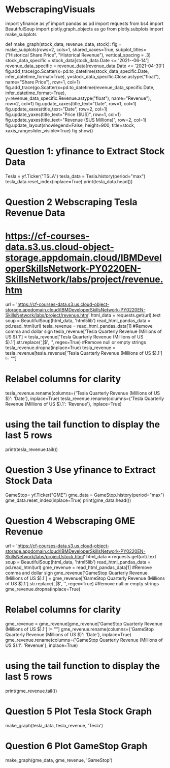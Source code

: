 # WebscrapingVisuals

import yfinance as yf
import pandas as pd
import requests
from bs4 import BeautifulSoup
import plotly.graph_objects as go
from plotly.subplots import make_subplots

def make_graph(stock_data, revenue_data, stock):
    fig = make_subplots(rows=2, cols=1, shared_xaxes=True, subplot_titles=("Historical Share Price", "Historical Revenue"), vertical_spacing = .3)
    stock_data_specific = stock_data[stock_data.Date <= '2021--06-14']
    revenue_data_specific = revenue_data[revenue_data.Date <= '2021-04-30']
    fig.add_trace(go.Scatter(x=pd.to_datetime(stock_data_specific.Date, infer_datetime_format=True), y=stock_data_specific.Close.astype("float"), name="Share Price"), row=1, col=1)
    fig.add_trace(go.Scatter(x=pd.to_datetime(revenue_data_specific.Date, infer_datetime_format=True), y=revenue_data_specific.Revenue.astype("float"), name="Revenue"), row=2, col=1)
    fig.update_xaxes(title_text="Date", row=1, col=1)
    fig.update_xaxes(title_text="Date", row=2, col=1)
    fig.update_yaxes(title_text="Price ($US)", row=1, col=1)
    fig.update_yaxes(title_text="Revenue ($US Millions)", row=2, col=1)
    fig.update_layout(showlegend=False,
    height=900,
    title=stock,
    xaxis_rangeslider_visible=True)
    fig.show()


# Question 1: yfinance to Extract Stock Data
Tesla = yf.Ticker("TSLA")
tesla_data = Tesla.history(period="max")
tesla_data.reset_index(inplace=True)
print(tesla_data.head())


# Question 2 Webscraping Tesla Revenue Data
# https://cf-courses-data.s3.us.cloud-object-storage.appdomain.cloud/IBMDeveloperSkillsNetwork-PY0220EN-SkillsNetwork/labs/project/revenue.htm
url = 'https://cf-courses-data.s3.us.cloud-object-storage.appdomain.cloud/IBMDeveloperSkillsNetwork-PY0220EN-SkillsNetwork/labs/project/revenue.htm'
html_data  = requests.get(url).text
soup = BeautifulSoup(html_data, 'html5lib')
read_html_pandas_data = pd.read_html(url)
tesla_revenue = read_html_pandas_data[1]
#Remove comma and dollar sign
tesla_revenue['Tesla Quarterly Revenue (Millions of US $).1'] = tesla_revenue['Tesla Quarterly Revenue (Millions of US $).1'].str.replace(',|\$', '', regex=True)
#Remove null or empty strings
tesla_revenue.dropna(inplace=True)
tesla_revenue = tesla_revenue[tesla_revenue['Tesla Quarterly Revenue (Millions of US $).1'] != ""]
# Relabel columns for clarity
tesla_revenue.rename(columns={'Tesla Quarterly Revenue (Millions of US $)': 'Date'}, inplace=True)
tesla_revenue.rename(columns={'Tesla Quarterly Revenue (Millions of US $).1': 'Revenue'}, inplace=True)
# using the tail function to display the last 5 rows
print(tesla_revenue.tail())

# Question 3 Use yfinance to Extract Stock Data
GameStop= yf.Ticker("GME")
gme_data = GameStop.history(period="max")
gme_data.reset_index(inplace=True)
print(gme_data.head())


# Question 4 Webscraping GME Revenue
url = 'https://cf-courses-data.s3.us.cloud-object-storage.appdomain.cloud/IBMDeveloperSkillsNetwork-PY0220EN-SkillsNetwork/labs/project/stock.html'
html_data  = requests.get(url).text
soup = BeautifulSoup(html_data, 'html5lib')
read_html_pandas_data = pd.read_html(url)
gme_revenue = read_html_pandas_data[1]
#Remove comma and dollar sign
gme_revenue['GameStop Quarterly Revenue (Millions of US $).1'] = gme_revenue['GameStop Quarterly Revenue (Millions of US $).1'].str.replace(',|\$', '', regex=True)
#Remove null or empty strings
gme_revenue.dropna(inplace=True)
# Relabel columns for clarity
gme_revenue = gme_revenue[gme_revenue['GameStop Quarterly Revenue (Millions of US $).1'] != ""]
gme_revenue.rename(columns={'GameStop Quarterly Revenue (Millions of US $)': 'Date'}, inplace=True)
gme_revenue.rename(columns={'GameStop Quarterly Revenue (Millions of US $).1': 'Revenue'}, inplace=True)
# using the tail function to display the last 5 rows
print(gme_revenue.tail())


# Question 5 Plot Tesla Stock Graph
make_graph(tesla_data, tesla_revenue, 'Tesla')


# Question 6 Plot GameStop Graph
make_graph(gme_data, gme_revenue, 'GameStop')
